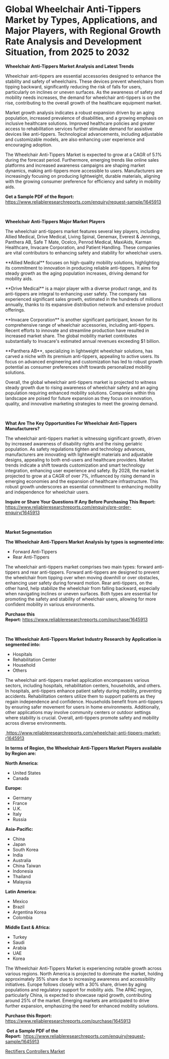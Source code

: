 <p><h1>Global Wheelchair Anti-Tippers Market by Types, Applications, and Major Players, with Regional Growth Rate Analysis and Development Situation, from 2025 to 2032</h1></p><p><strong>Wheelchair Anti-Tippers Market Analysis and Latest Trends</strong></p>
<p><p>Wheelchair anti-tippers are essential accessories designed to enhance the stability and safety of wheelchairs. These devices prevent wheelchairs from tipping backward, significantly reducing the risk of falls for users, particularly on inclines or uneven surfaces. As the awareness of safety and mobility needs increases, the demand for wheelchair anti-tippers is on the rise, contributing to the overall growth of the healthcare equipment market. </p><p>Market growth analysis indicates a robust expansion driven by an aging population, increased prevalence of disabilities, and a growing emphasis on inclusive healthcare solutions. Improved healthcare policies and greater access to rehabilitation services further stimulate demand for assistive devices like anti-tippers. Technological advancements, including adjustable and customizable models, are also enhancing user experience and encouraging adoption. </p><p>The Wheelchair Anti-Tippers Market is expected to grow at a CAGR of 5.1% during the forecast period. Furthermore, emerging trends like online sales platforms and increased awareness campaigns are shaping market dynamics, making anti-tippers more accessible to users. Manufacturers are increasingly focusing on producing lightweight, durable materials, aligning with the growing consumer preference for efficiency and safety in mobility aids.</p></p>
<p><strong>Get a Sample PDF of the Report:&nbsp;</strong> <a href="https://www.reliableresearchreports.com/enquiry/request-sample/1645913?utm_campaign=2797&utm_medium=2&utm_source=Github&utm_content=ia&utm_term=29032025&utm_id=wheelchair-anti-tippers">https://www.reliableresearchreports.com/enquiry/request-sample/1645913</a></p>
<p>&nbsp;</p>
<p><strong>Wheelchair Anti-Tippers Major Market Players</strong></p>
<p><p>The wheelchair anti-tippers market features several key players, including Allied Medical, Drive Medical, Living Spinal, Genemax, Everest & Jennings, Panthera AB, Safe T Mate, Ocelco, Penrod Medical, MaxiAids, Karman Healthcare, Invacare Corporation, and Patient Handling. These companies are vital contributors to enhancing safety and stability for wheelchair users.</p><p>**Allied Medical** focuses on high-quality mobility solutions, highlighting its commitment to innovation in producing reliable anti-tippers. It aims for steady growth as the aging population increases, driving demand for mobility aids.</p><p>**Drive Medical** is a major player with a diverse product range, and its anti-tippers are integral to enhancing user safety. The company has experienced significant sales growth, estimated in the hundreds of millions annually, thanks to its expansive distribution network and extensive product offerings.</p><p>**Invacare Corporation** is another significant participant, known for its comprehensive range of wheelchair accessories, including anti-tippers. Recent efforts to innovate and streamline production have resulted in increased market share. The global mobility market contributes substantially to Invacare's estimated annual revenues exceeding $1 billion.</p><p>**Panthera AB**, specializing in lightweight wheelchair solutions, has carved a niche with its premium anti-tippers, appealing to active users. Its focus on advanced engineering and customization has led to robust growth potential as consumer preferences shift towards personalized mobility solutions.</p><p>Overall, the global wheelchair anti-tippers market is projected to witness steady growth due to rising awareness of wheelchair safety and an aging population requiring enhanced mobility solutions. Companies within this landscape are poised for future expansion as they focus on innovation, quality, and innovative marketing strategies to meet the growing demand.</p></p>
<p>&nbsp;</p>
<p><strong>What Are The Key Opportunities For Wheelchair Anti-Tippers Manufacturers?</strong></p>
<p><p>The wheelchair anti-tippers market is witnessing significant growth, driven by increased awareness of disability rights and the rising geriatric population. As safety regulations tighten and technology advances, manufacturers are innovating with lightweight materials and adjustable designs, appealing to both end-users and healthcare providers. Market trends indicate a shift towards customization and smart technology integration, enhancing user experience and safety. By 2028, the market is projected to grow at a CAGR of over 7%, influenced by rising demand in emerging economies and the expansion of healthcare infrastructure. This robust growth underscores an essential commitment to enhancing mobility and independence for wheelchair users.</p></p>
<p><strong>Inquire or Share Your Questions If Any Before Purchasing This Report:</strong> <a href="https://www.reliableresearchreports.com/enquiry/pre-order-enquiry/1645913?utm_campaign=2797&utm_medium=2&utm_source=Github&utm_content=ia&utm_term=29032025&utm_id=wheelchair-anti-tippers">https://www.reliableresearchreports.com/enquiry/pre-order-enquiry/1645913</a></p>
<p>&nbsp;</p>
<p><strong>Market Segmentation</strong></p>
<p><strong>The Wheelchair Anti-Tippers Market Analysis by types is segmented into:</strong></p>
<p><ul><li>Forward Anti-Tippers</li><li>Rear Anti-Tippers</li></ul></p>
<p><p>The wheelchair anti-tippers market comprises two main types: forward anti-tippers and rear anti-tippers. Forward anti-tippers are designed to prevent the wheelchair from tipping over when moving downhill or over obstacles, enhancing user safety during forward motion. Rear anti-tippers, on the other hand, help stabilize the wheelchair from falling backward, especially when navigating inclines or uneven surfaces. Both types are essential for promoting the safety and stability of wheelchair users, allowing for more confident mobility in various environments.</p></p>
<p><strong>Purchase this Report:&nbsp;</strong><a href="https://www.reliableresearchreports.com/purchase/1645913?utm_campaign=2797&utm_medium=2&utm_source=Github&utm_content=ia&utm_term=29032025&utm_id=wheelchair-anti-tippers">https://www.reliableresearchreports.com/purchase/1645913</a></p>
<p>&nbsp;</p>
<p><strong>The Wheelchair Anti-Tippers Market Industry Research by Application is segmented into:</strong></p>
<p><ul><li>Hospitals</li><li>Rehabilitation Center</li><li>Household</li><li>Others</li></ul></p>
<p><p>The wheelchair anti-tippers market application encompasses various sectors, including hospitals, rehabilitation centers, households, and others. In hospitals, anti-tippers enhance patient safety during mobility, preventing accidents. Rehabilitation centers utilize them to support patients as they regain independence and confidence. Households benefit from anti-tippers by ensuring safer movement for users in home environments. Additionally, other applications may involve community centers or outdoor settings where stability is crucial. Overall, anti-tippers promote safety and mobility across diverse environments.</p></p>
<p><a href="https://www.reliableresearchreports.com/wheelchair-anti-tippers-market-r1645913?utm_campaign=2797&utm_medium=2&utm_source=Github&utm_content=ia&utm_term=29032025&utm_id=wheelchair-anti-tippers">&nbsp;https://www.reliableresearchreports.com/wheelchair-anti-tippers-market-r1645913</a></p>
<p><strong>In terms of Region, the Wheelchair Anti-Tippers Market Players available by Region are:</strong></p>
<p>
    <p> <strong> North America: </strong>
        <ul>
            <li>United States</li>
            <li>Canada</li>
        </ul>
        </p> 
    <p> <strong> Europe: </strong>
        <ul>
            <li>Germany</li>
            <li>France</li>
            <li>U.K.</li>
            <li>Italy</li>
            <li>Russia</li>
        </ul>
        </p> 
    <p> <strong> Asia-Pacific: </strong>
        <ul>
            <li>China</li>
            <li>Japan</li>
            <li>South Korea</li>
            <li>India</li>
            <li>Australia</li>
            <li>China Taiwan</li>
            <li>Indonesia</li>
            <li>Thailand</li>
            <li>Malaysia</li>
        </ul>
        </p> 
    <p> <strong> Latin America: </strong>
        <ul>
            <li>Mexico</li>
            <li>Brazil</li>
            <li>Argentina Korea</li>
            <li>Colombia</li>
        </ul>
        </p> 
    <p> <strong> Middle East & Africa: </strong>
        <ul>
            <li>Turkey</li>
            <li>Saudi</li>
            <li>Arabia</li>
            <li>UAE</li>
            <li>Korea</li>
        </ul>
    </p>
    </p>
<p><p>The Wheelchair Anti-Tippers Market is experiencing notable growth across various regions. North America is projected to dominate the market, holding approximately 35% share due to increasing awareness and accessibility initiatives. Europe follows closely with a 30% share, driven by aging populations and regulatory support for mobility aids. The APAC region, particularly China, is expected to showcase rapid growth, contributing around 25% of the market. Emerging markets are anticipated to drive further expansion, emphasizing the need for enhanced mobility solutions.</p></p>
<p><strong>Purchase this Report: </strong><a href="https://www.reliableresearchreports.com/purchase/1645913?utm_campaign=2797&utm_medium=2&utm_source=Github&utm_content=ia&utm_term=29032025&utm_id=wheelchair-anti-tippers">https://www.reliableresearchreports.com/purchase/1645913</a></p>
<p>&nbsp;<strong>Get a Sample PDF of the Report:&nbsp;&nbsp;</strong><a href="https://www.reliableresearchreports.com/enquiry/request-sample/1645913?utm_campaign=2797&utm_medium=2&utm_source=Github&utm_content=ia&utm_term=29032025&utm_id=wheelchair-anti-tippers">https://www.reliableresearchreports.com/enquiry/request-sample/1645913</a></p>
<p><strong></strong></p>
<p><p><a href="https://github.com/abedlagagica4/Market-Research-Report-List-1/blob/main/rectifiers-controllers-market.md?utm_campaign=2797&utm_medium=2&utm_source=Github&utm_content=ia&utm_term=29032025&utm_id=wheelchair-anti-tippers">Rectifiers Controllers Market</a></p></p>